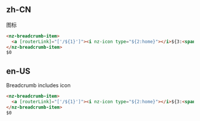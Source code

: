 ## zh-CN

图标

```html
<nz-breadcrumb-item>
  <a [routerLink]="['/${1}']"><i nz-icon type="${2:home}"></i>${3:<span>${4:首页}</span>}</a>
</nz-breadcrumb-item>
$0
```

## en-US

Breadcrumb includes icon

```html
<nz-breadcrumb-item>
  <a [routerLink]="['/${1}']"><i nz-icon type="${2:home}"></i>${3:<span>${4:Home}</span>}</a>
</nz-breadcrumb-item>
$0
```
